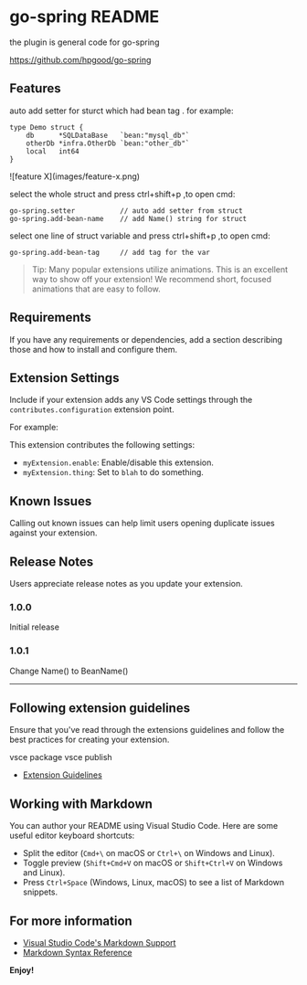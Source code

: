 # go-spring README

 the plugin is general code for go-spring

 https://github.com/hpgood/go-spring

## Features

auto add setter for sturct which had bean tag .
for example:
```
type Demo struct {
	db      *SQLDataBase   `bean:"mysql_db"`
	otherDb *infra.OtherDb `bean:"other_db"`
	local   int64
}
```

\!\[feature X\]\(images/feature-x.png\)

select the whole struct and press ctrl+shift+p ,to open cmd:
```
go-spring.setter           // auto add setter from struct
go-spring.add-bean-name    // add Name() string for struct
```
select one line of struct variable and press ctrl+shift+p ,to open cmd:
```
go-spring.add-bean-tag     // add tag for the var
```
> Tip: Many popular extensions utilize animations. This is an excellent way to show off your extension! We recommend short, focused animations that are easy to follow.

## Requirements

If you have any requirements or dependencies, add a section describing those and how to install and configure them.

## Extension Settings

Include if your extension adds any VS Code settings through the `contributes.configuration` extension point.

For example:

This extension contributes the following settings:

* `myExtension.enable`: Enable/disable this extension.
* `myExtension.thing`: Set to `blah` to do something.

## Known Issues

Calling out known issues can help limit users opening duplicate issues against your extension.

## Release Notes

Users appreciate release notes as you update your extension.

### 1.0.0

Initial release 
### 1.0.1

Change Name() to BeanName()



---

## Following extension guidelines

Ensure that you've read through the extensions guidelines and follow the best practices for creating your extension.

vsce package 
vsce publish

* [Extension Guidelines](https://code.visualstudio.com/api/references/extension-guidelines)

## Working with Markdown

You can author your README using Visual Studio Code. Here are some useful editor keyboard shortcuts:

* Split the editor (`Cmd+\` on macOS or `Ctrl+\` on Windows and Linux).
* Toggle preview (`Shift+Cmd+V` on macOS or `Shift+Ctrl+V` on Windows and Linux).
* Press `Ctrl+Space` (Windows, Linux, macOS) to see a list of Markdown snippets.

## For more information

* [Visual Studio Code's Markdown Support](http://code.visualstudio.com/docs/languages/markdown)
* [Markdown Syntax Reference](https://help.github.com/articles/markdown-basics/)

**Enjoy!**
